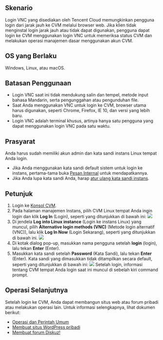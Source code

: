 ## Skenario


Login VNC yang disediakan oleh Tencent Cloud memungkinkan pengguna login dari jarak jauh ke CVM melalui browser web. Jika klien tidak menginstal login jarak jauh atau tidak dapat digunakan, pengguna dapat login ke CVM menggunakan login VNC untuk memeriksa status CVM dan melakukan operasi manajemen dasar menggunakan akun CVM.    

## OS yang Berlaku

Windows, Linux, atau macOS.

## Batasan Penggunaan

- Login VNC saat ini tidak mendukung salin dan tempel, metode input bahasa Mandarin, serta pengunggahan atau pengunduhan file.
- Saat Anda menggunakan VNC untuk login ke CVM, browser utama harus digunakan, seperti Chrome, Firefox, IE 10, dan versi yang lebih baru.
- Login VNC adalah terminal khusus, artinya hanya satu pengguna yang dapat menggunakan login VNC pada satu waktu.

## Prasyarat
Anda harus sudah memiliki akun admin dan kata sandi instans Linux tempat Anda login.
- Jika Anda menggunakan kata sandi default sistem untuk login ke instans, pertama-tama buka [Pesan Internal](https://console.cloud.tencent.com/message) untuk mendapatkannya.
- Jika Anda lupa kata sandi Anda, harap [atur ulang kata sandi instans](https://intl.cloud.tencent.com/document/product/213/16566).

## Petunjuk

1. Login ke [Konsol CVM](https://console.cloud.tencent.com/cvm/index).
2. Pada halaman manajemen Instans, pilih CVM Linux tempat Anda ingin login dan klik **Log In** (Login), seperti yang ditunjukkan di bawah ini:
![](https://main.qcloudimg.com/raw/a4cc736f2dc7f13bf39756b8e39532d4.png)
3. Di jendela **Log into Linux instance** (Login ke instans Linux) yang muncul, pilih **Alternative login methods (VNC)** (Metode login alternatif (VNC)), lalu klik **Log In Now** (Login Sekarang), seperti yang ditunjukkan di bawah ini.
![](https://main.qcloudimg.com/raw/1bd4877abc15d06adb8c54fc7ed1318e.png)
4. Di kotak dialog pop-up, masukkan nama pengguna setelah **login** (login), lalu tekan **Enter** (Enter).
5. Masukkan kata sandi setelah **Password** (Kata Sandi), lalu tekan **Enter** (Enter).
Kata sandi yang dimasukkan tidak ditampilkan secara default, seperti yang ditunjukkan di bawah ini:
![](https://main.qcloudimg.com/raw/03a8492f66e8342221858709b6068669.png)
Setelah login, informasi tentang CVM tempat Anda login saat ini muncul di sebelah kiri command prompt. 

## Operasi Selanjutnya

Setelah login ke CVM, Anda dapat membangun situs web atau forum pribadi atau melakukan operasi lain. Untuk informasi selengkapnya, lihat dokumen berikut:
- [Operasi dan Perintah Umum](https://intl.cloud.tencent.com/document/product/213/2150) 
- [Membuat situs WordPress pribadi](https://intl.cloud.tencent.com/document/product/213/8044?from_cn_redirect=1)
- [Membuat forum Diskuz!](https://intl.cloud.tencent.com/document/product/213/8043?from_cn_redirect=1)

